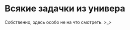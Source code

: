 Всякие задачки из универа
=========================
Собственно, здесь особо не на что смотреть. >_>
